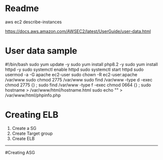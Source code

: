 # Readme

aws ec2 describe-instances

https://docs.aws.amazon.com/AWSEC2/latest/UserGuide/user-data.html

# User data sample

#!/bin/bash
sudo yum update -y
sudo yum install php8.2 -y 
sudo yum install httpd -y
sudo systemctl enable httpd
sudo systemctl start httpd
sudo usermod -a -G apache ec2-user
sudo chown -R ec2-user:apache /var/www
sudo chmod 2775 /var/www
sudo find /var/www -type d -exec chmod 2775 {} \;
sudo find /var/www -type f -exec chmod 0664 {} \;
sudo hostname > /var/www/html/hostname.html
sudo echo "<?php phpinfo(); ?>" > /var/www/html/phpinfo.php


# Creating ELB

1) Create a SG
2) Create Target group
3) Create ELB

----
#Creating ASG

